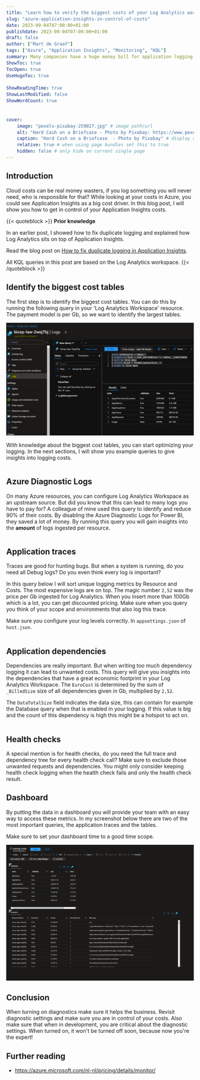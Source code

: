 ```yaml
---
title: "Learn how to verify the biggest costs of your Log Analytics workspace"
slug: "azure-application-insights-in-control-of-costs"
date: 2023-09-04T07:00:00+01:00
publishdate: 2023-09-04T07:00:00+01:00
draft: false
author: ["Mart de Graaf"]
tags: ["Azure", "Application Insights", "Monitoring", "KQL"]
summary: Many companies have a huge money bill for application logging. In this blog post, I will show you how to get in control of your Application Insights costs.
ShowToc: true
TocOpen: true
UseHugoToc: true

ShowReadingTime: true
ShowLastModified: false
ShowWordCount: true


cover:
    image: "pexels-pixabay-259027.jpg" # image path/url
    alt: "Hard Cash on a Briefcase - Photo by Pixabay: https://www.pexels.com/photo/hard-cash-on-a-briefcase-259027/" # alt text
    caption: "Hard Cash on a Briefcase  - Photo by Pixabay" # display caption under cover
    relative: true # when using page bundles set this to true
    hidden: false # only hide on current single page
---
```


## Introduction

Cloud costs can be real money wasters, if you log something you will never need, who is responsible for that? While looking at your costs in Azure, you could see Application Insights as a big cost driver. In this blog post, I will show you how to get in control of your Application Insights costs.

{{< quoteblock >}}
**Prior knowledge**

In an earlier post, I showed how to fix duplicate logging and explained how Log Analytics sits on top of Application Insights.

Read the blog post on [How to fix duplicate logging in Application Insights](/posts/duplicate-logging-azure-application-insights).

All KQL queries in this post are based on the Log Analytics workspace.
{{< /quoteblock >}}

## Identify the biggest cost tables

The first step is to identify the biggest cost tables. You can do this by running the following query in your 'Log Analytics Workspace' resource. The payment model is per Gb, so we want to identify the largest tables.

![Log Analytics Workspace - Logs - Kusto Query Language](log-analytics-logs.png#center "Log Analytics Workspace - Logs - Kusto Query Language")

With knowledge about the biggest cost tables, you can start optimizing your logging. In the next sections, I will show you example queries to give insights into logging costs.

```sql {linenos=table,file=QueryByTable.kusto}
```

## Azure Diagnostic Logs

On many Azure resources, you can configure Log Analytics Workspace as an upstream source. But did you know that this can lead to many logs you have to pay for? A colleague of mine used this query to identify and reduce 90% of their costs. By disabling the Azure Diagnostic Logs for Power BI, they saved a lot of money. By running this query you will gain insights into the **amount** of logs ingested per resource.

```sql {linenos=table,file=QueryTableByResourceId.kusto}
```

## Application traces

Traces are good for hunting bugs. But when a system is running, do you need all Debug logs? Do you even think every log is important?

In this query below I will sort unique logging metrics by Resource and Costs. The most expensive logs are on top. The magic number `2,52` was the price per Gb ingested for Log Analytics. When you insert more than 100Gb which is a lot, you can get discounted pricing. Make sure when you query you think of your scope and environments that also log this trace.

Make sure you configure your log levels correctly. In `appsettings.json` of `host.json`.

```sql {linenos=table,file=AppTracesByCosts.kusto}
```

## Application dependencies

Dependencies are really important. But when writing too much dependency logging it can lead to unwanted costs. This query will give you insights into the dependencies that have a great economic footprint in your Log Analytics Workspace. The `EuroCost` is determined by the sum of `_BilledSize` size of all dependencies given in Gb, multiplied by `2,52`.

The `DataTotalSize` field indicates the data size, this can contain for example the Database query when that is enabled in your logging. If this value is big and the count of this dependency is high this might be a hotspot to act on.

```sql {linenos=table,file=AppDependenciesByCosts.kusto}
```

## Health checks

A special mention is for health checks, do you need the full trace and dependency tree for every health check call? Make sure to exclude those unwanted requests and dependencies. You might only consider keeping health check logging when the health check fails and only the health check result.

## Dashboard

By putting the data in a dashboard you will provide your team with an easy way to access these metrics. In my screenshot below there are two of the most important queries, the application traces and the tables.

Make sure to set your dashboard time to a good time scope.

![Tracing costs dashboard](tracing-dashboard.png#center "Tracing costs dashboard")

## Conclusion

When turning on diagnostics make sure it helps the business. Revisit diagnostic settings and make sure you are in control of your costs. Also make sure that when in development, you are critical about the diagnostic settings. When turned on, it won't be turned off soon, because now you're the expert!

## Further reading

- https://azure.microsoft.com/nl-nl/pricing/details/monitor/
